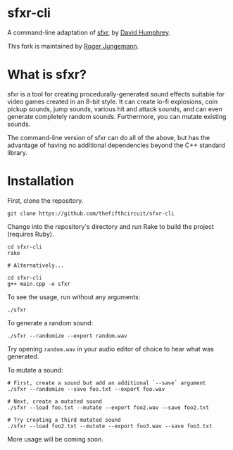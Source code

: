 sfxr-cli
========

A command-line adaptation of [sfxr](http://www.drpetter.se/project_sfxr.html), by [David Humphrey](mailto:david.humphrey@senecac.on.ca).

This fork is maintained by [Roger Jungemann](http://thefifthcircuit.com).

What is sfxr?
=============

sfxr is a tool for creating procedurally-generated sound effects suitable for video games created in an 8-bit style. It can create lo-fi explosions, coin pickup sounds, jump sounds, various hit and attack sounds, and can even generate completely random sounds. Furthermore, you can mutate existing sounds.

The command-line version of sfxr can do all of the above, but has the advantage of having no additional dependencies beyond the C++ standard library.

Installation
============

First, clone the repository.

    git clone https://github.com/thefifthcircuit/sfxr-cli

Change into the repository's directory and run Rake to build the project (requires Ruby).

    cd sfxr-cli
    rake

    # Alternatively...

    cd sfxr-cli
    g++ main.cpp -o sfxr

To see the usage, run without any arguments:

    ./sfxr

To generate a random sound:

    ./sfxr --randomize --export random.wav

Try opening `random.wav` in your audio editor of choice to hear what was generated.

To mutate a sound:

    # First, create a sound but add an additional `--save` argument
    ./sfxr --randomize --save foo.txt --export foo.wav

    # Next, create a mutated sound
    ./sfxr --load foo.txt --mutate --export foo2.wav --save foo2.txt

    # Try creating a third mutated sound
    ./sfxr --load foo2.txt --mutate --export foo3.wav --save foo3.txt

More usage will be coming soon.

